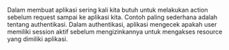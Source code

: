 Dalam membuat aplikasi sering kali kita butuh untuk melakukan action sebelum request sampai ke aplikasi kita. Contoh paling sederhana adalah tentang authentikasi. Dalam authentikasi, aplikasi  mengecek apakah user memiliki session aktif sebelum mengizinkannya untuk mengakses resource yang dimiliki aplikasi.